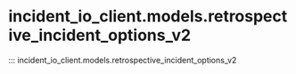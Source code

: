 # incident_io_client.models.retrospective_incident_options_v2

::: incident_io_client.models.retrospective_incident_options_v2
